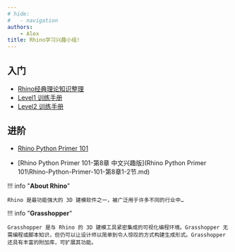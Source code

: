 ```yaml
---
# hide:
#   - navigation
authors:
    - Alex
title: Rhino学习兴趣小组!
---
```


## **入门**
* [Rhino经典理论知识整理](https://al666ex.gitee.io/Rhino/Rhino%E7%BB%8F%E5%85%B8%E7%90%86%E8%AE%BA%E7%9F%A5%E8%AF%86%E6%95%B4%E7%90%86/)
* [Level1 训练手册](https://docs.mcneel.com/rhino/6/training-level1/zh-cn/Default.htm)
* [Level2 训练手册](https://docs.mcneel.com/rhino/6/training-level2/zh-cn/Default.htm)

## **进阶**
* [Rhino Python Primer 101](https://developer.rhino3d.com/guides/rhinopython/primer-101/)
  
* [Rhino Python Primer 101-第8章 中文兴趣版](Rhino Python Primer 101\Rhino-Python-Primer-101-第8章1-2节.md)

!!! info "**About Rhino**"

    Rhino 是最功能强大的 3D 建模软件之一，被广泛用于许多不同的行业中…


!!! info "**Grasshopper**"

    Grasshopper 是与 Rhino 的 3D 建模工具紧密集成的可视化编程环境。Grasshopper 无需编程或脚本知识，但仍可以让设计师以简单到令人惊叹的方式构建生成形式。Grasshopper 还具有丰富的附加库，可扩展其功能。

       